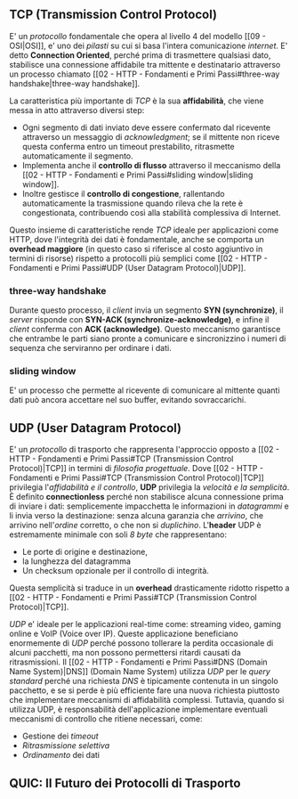 ## TCP (Transmission Control Protocol)
E' un *protocollo* fondamentale che opera al livello 4 del modello [[09 - OSI|OSI]], e' uno dei *pilasti* su cui si basa l'intera comunicazione *internet*.
E' detto **Connection Oriented**, perché prima di trasmettere qualsiasi dato, stabilisce una connessione affidabile tra mittente e destinatario attraverso un processo chiamato [[02 - HTTP - Fondamenti e Primi Passi#three-way handshake|three-way handshake]].

La caratteristica più importante di *TCP* è la sua **affidabilità**, che viene messa in atto attraverso diversi step: 
- Ogni segmento di dati inviato deve essere confermato dal ricevente attraverso un messaggio di *acknowledgment*; se il mittente non riceve questa conferma entro un timeout prestabilito, ritrasmette automaticamente il segmento. 
- Implementa anche il **controllo di flusso** attraverso il meccanismo della [[02 - HTTP - Fondamenti e Primi Passi#sliding window|sliding window]]. 
- Inoltre gestisce il **controllo di congestione**, rallentando automaticamente la trasmissione quando rileva che la rete è congestionata, contribuendo così alla stabilità complessiva di Internet. 

Questo insieme di caratteristiche rende *TCP* ideale per applicazioni come HTTP, dove l'integrità dei dati è fondamentale, anche se comporta un **overhead maggiore** (in questo caso si riferisce al costo aggiuntivo in termini di risorse) rispetto a protocolli più semplici come [[02 - HTTP - Fondamenti e Primi Passi#UDP (User Datagram Protocol)|UDP]].

### three-way handshake
Durante questo processo, il *client* invia un segmento **SYN (synchronize)**, il *server* risponde con **SYN-ACK (synchronize-acknowledge)**, e infine il *client* conferma con **ACK (acknowledge)**.
Questo meccanismo garantisce che entrambe le parti siano pronte a comunicare e sincronizzino i numeri di sequenza che serviranno per ordinare i dati.

### sliding window
E' un processo che permette al ricevente di comunicare al mittente quanti dati può ancora accettare nel suo buffer, evitando sovraccarichi. 

## UDP (User Datagram Protocol)
E' un *protocollo* di trasporto che rappresenta l'approccio opposto a [[02 - HTTP - Fondamenti e Primi Passi#TCP (Transmission Control Protocol)|TCP]] in termini di *filosofia progettuale*. 
Dove [[02 - HTTP - Fondamenti e Primi Passi#TCP (Transmission Control Protocol)|TCP]] privilegia l'*affidabilità e il controllo*, **UDP** privilegia la *velocità e la semplicità*.
È definito **connectionless** perché non stabilisce alcuna connessione prima di inviare i dati: semplicemente impacchetta le informazioni in *datagrammi* e li invia verso la destinazione: 
senza alcuna garanzia che *arrivino*, che arrivino nell'*ordine* corretto, o che non si *duplichino*. 
L'**header** UDP è estremamente minimale con soli *8 byte* che rappresentano:
- Le porte di origine e destinazione, 
- la lunghezza del datagramma 
- Un checksum opzionale per il controllo di integrità. 

Questa semplicità si traduce in un **overhead** drasticamente ridotto rispetto a [[02 - HTTP - Fondamenti e Primi Passi#TCP (Transmission Control Protocol)|TCP]].

*UDP* e' ideale per le applicazioni real-time come: 
streaming video, gaming online e VoIP (Voice over IP).
Queste applicazione beneficiano enormemente di *UDP* perché possono tollerare la perdita occasionale di alcuni pacchetti, ma non possono permettersi ritardi causati da ritrasmissioni. 
Il [[02 - HTTP - Fondamenti e Primi Passi#DNS (Domain Name System)|DNS]] (Domain Name System) utilizza *UDP* per le *query standard* perché una richiesta *DNS* è tipicamente contenuta in un singolo pacchetto, e se si perde è più efficiente fare una nuova richiesta piuttosto che implementare meccanismi di affidabilità complessi. 
Tuttavia, quando si utilizza UDP, è responsabilità dell'applicazione implementare eventuali meccanismi di controllo che ritiene necessari, come:
- Gestione dei *timeout*
- *Ritrasmissione selettiva* 
- *Ordinamento* dei dati

## QUIC: Il Futuro dei Protocolli di Trasporto